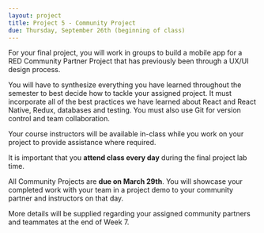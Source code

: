 ```yaml
---
layout: project
title: Project 5 - Community Project
due: Thursday, September 26th (beginning of class)
---
```


For your final project, you will work in groups to build a mobile app for a RED Community Partner Project that has previously been through a UX/UI design process.

You will have to synthesize everything you have learned throughout the semester to best decide how to tackle your assigned project. It must incorporate all of the best practices we have learned about React and React Native, Redux, databases and testing. You must also use Git for version control and team collaboration.

Your course instructors will be available in-class while you work on your project to provide assistance where required.

It is important that you **attend class every day** during the final project lab time.

All Community Projects are **due on March 29th**. You will showcase your completed work with your team in a project demo to your community partner and instructors on that day.

More details will be supplied regarding your assigned community partners and teammates at the end of Week 7.
